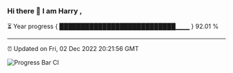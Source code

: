 ### Hi there 👋 I am Harry , 

⏳ Year progress { ███████████████████████████▁▁▁ } 92.01 %

---

⏰ Updated on Fri, 02 Dec 2022 20:21:56 GMT

![Progress Bar CI](https://github.com/duykhang68/duykhang68/workflows/Progress%20Bar%20CI/badge.svg)

